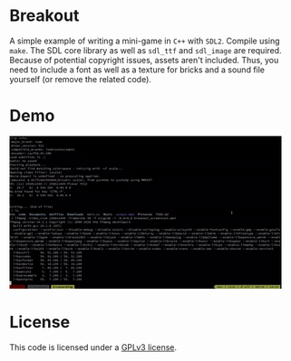 # Breakout
A simple example of writing a mini-game in `C++` with `SDL2`. Compile using
`make`. The SDL core library as well as `sdl_ttf` and `sdl_image` are required.
Because of potential copyright issues, assets aren't included. Thus, you need
to include a font as well as a texture for bricks and a sound file yourself (or
remove the related code).

# Demo
![Demo Gif](./demo.gif)

# License
This code is licensed under a [GPLv3 license](./LICENSE.md).
